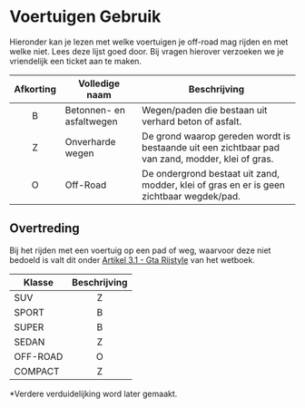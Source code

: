 # Voertuigen Gebruik

Hieronder kan je lezen met welke voertuigen je off-road mag rijden en met welke niet. Lees deze lijst goed door. Bij vragen hierover verzoeken we je vriendelijk een ticket aan te maken.

| Afkorting | Volledige naam | Beschrijving |
|:---:|---|---|
|B| Betonnen- en asfaltwegen | Wegen/paden die bestaan uit verhard beton of asfalt. |
|Z| Onverharde wegen | De grond waarop gereden wordt is bestaande uit een zichtbaar pad van zand, modder, klei of gras. 
|O| Off-Road | De ondergrond bestaat uit zand, modder, klei of gras en er is geen zichtbaar wegdek/pad. |

## Overtreding

Bij het rijden met een voertuig op een pad of weg, waarvoor deze niet bedoeld is valt dit onder [Artikel 3.1 - Gta Rijstyle](https://regels.vossendijkrp.nl/wetboek/#31-gta-rijstyle) van het wetboek.

| Klasse | Beschrijving |
|---|:---:|
 | SUV | Z
 | SPORT | B
 | SUPER | B
 | SEDAN | Z
 | OFF-ROAD | O
 | COMPACT | Z
 
*Verdere verduidelijking word later gemaakt.
